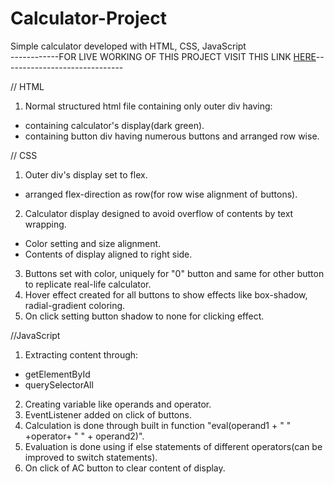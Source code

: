 # Calculator-Project
Simple calculator developed with HTML, CSS, JavaScript </br>
------------FOR LIVE WORKING OF THIS PROJECT VISIT THIS LINK [HERE](https://calculator-project-jade.vercel.app/target=_blank)------------------------------

// HTML 
1. Normal structured html file containing only outer div having:
- containing calculator's display(dark green).
- containing button div having numerous buttons and arranged row wise.

// CSS
1. Outer div's display set to flex.
- arranged flex-direction as row(for row wise alignment of buttons).
2. Calculator display designed to avoid overflow of contents by text wrapping.
- Color setting and size alignment.
- Contents of display aligned to right side.
3. Buttons set with color, uniquely for "0" button and same for other button to replicate real-life calculator.
4. Hover effect created for all buttons to show effects like box-shadow, radial-gradient coloring.
5. On click setting button shadow to none for clicking effect.

//JavaScript
1. Extracting content through:
- getElementById
- querySelectorAll
2. Creating variable like operands and operator.
3. EventListener added on click of buttons.
4. Calculation is done through built in function "eval(operand1 + " " +operator+ " " + operand2)".
5. Evaluation is done using if else statements of different operators(can be improved to switch statements).
6. On click of AC button to clear content of display.

